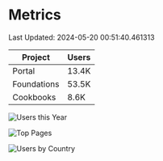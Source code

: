 # Metrics 

Last Updated: 2024-05-20 00:51:40.461313

| Project | Users |
| ----- | ----- |
| Portal | 13.4K |
| Foundations | 53.5K |
| Cookbooks | 8.6K |

![Users this Year](metrics/thisyear.png)

![Top Pages](metrics/toppages.png)

![Users by Country](metrics/bycountry.png)

